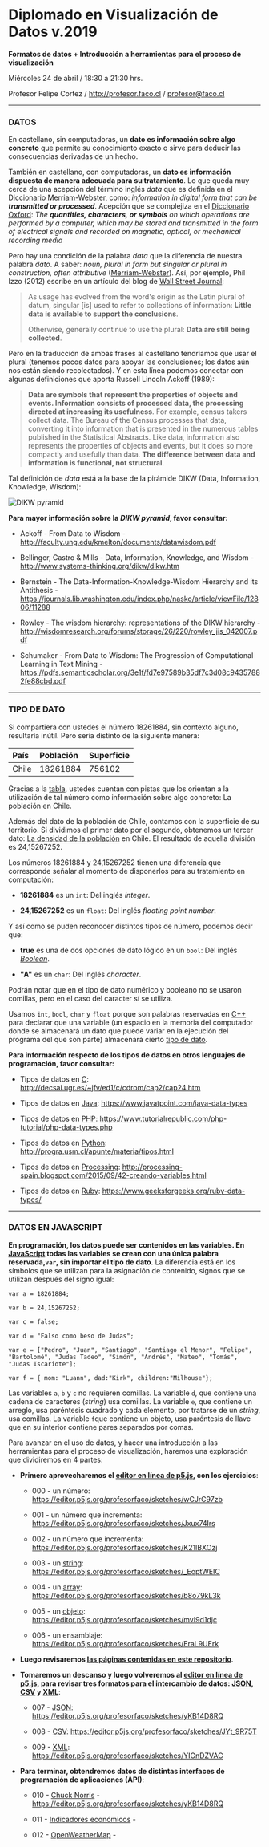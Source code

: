 # Diplomado en Visualización de Datos v.2019

**Formatos de datos + Introducción a herramientas para el proceso de visualización**

Miércoles 24 de abril / 18:30 a 21:30 hrs.

Profesor Felipe Cortez / http://profesor.faco.cl / profesor@faco.cl

- - - - - - - - - - 

### DATOS

En castellano, sin computadoras, un **dato es información sobre algo concreto** que permite su conocimiento exacto o sirve para deducir las consecuencias derivadas de un hecho.

También en castellano, con computadoras, un **dato es información dispuesta de manera adecuada para su tratamiento**. Lo que queda muy cerca de una acepción del término inglés *data* que es definida en el [Diccionario Merriam-Webster](https://www.merriam-webster.com/dictionary/data), como: *information in digital form that can be **transmitted or processed***. Acepción que se complejiza en el [Diccionario Oxford](https://en.oxforddictionaries.com/definition/data): *The **quantities, characters, or symbols** on which operations are performed by a computer, which may be stored and transmitted in the form of electrical signals and recorded on magnetic, optical, or mechanical recording media*

Pero hay una condición de la palabra *data* que la diferencia de nuestra palabra *dato*. A saber: *noun, plural in form but singular or plural in construction, often attributive* ([Merriam-Webster](https://www.merriam-webster.com/dictionary/data)). Así, por ejemplo, Phil Izzo (2012) escribe en un artículo del blog de [Wall Street Journal](https://blogs.wsj.com/economics/2012/07/05/is-data-is-or-is-data-aint-a-plural/):

> As usage has evolved from the word's origin as the Latin plural of datum, singular [is] used to refer to collections of information: **Little data is available to support the conclusions**.
> 
> Otherwise, generally continue to use the plural: **Data are still being collected**.

Pero en la traducción de ambas frases al castellano tendríamos que usar el plural (tenemos pocos datos para apoyar las conclusiones; los datos aún nos están siendo recolectados). Y en esta línea podemos conectar con algunas definiciones que aporta Russell Lincoln Ackoff (1989):

> **Data are symbols that represent the properties of objects and events. Information consists of processed data, the processing directed at increasing its usefulness**. For example, census takers collect data. The Bureau of the Census processes that data, converting it into information that is presented in the numerous tables published in the Statistical Abstracts. Like data, information also represents the properties of objects and events, but it does so more compactly and usefully than data. **The difference between data and information is functional, not structural**.

Tal definición de *data* está a la base de la pirámide DIKW (Data, Information, Knowledge, Wisdom):

![DIKW pyramid](https://eight2late.files.wordpress.com/2011/03/dikw.jpg)

**Para mayor información sobre la *DIKW pyramid*, favor consultar:**

- Ackoff - From Data to Wisdom - http://faculty.ung.edu/kmelton/documents/datawisdom.pdf

- Bellinger, Castro & Mills - Data, Information, Knowledge, and Wisdom - http://www.systems-thinking.org/dikw/dikw.htm

- Bernstein - The Data-Information-Knowledge-Wisdom Hierarchy and its Antithesis - https://journals.lib.washington.edu/index.php/nasko/article/viewFile/12806/11288

- Rowley - The wisdom hierarchy: representations of the DIKW hierarchy - http://wisdomresearch.org/forums/storage/26/220/rowley_jis_042007.pdf

- Schumaker - From Data to Wisdom: The Progression of Computational Learning in Text Mining - https://pdfs.semanticscholar.org/3e1f/fd7e97589b35df7c3d08c94357882fe88cbd.pdf

- - - - - - - - - - - - - - - - 

### TIPO DE DATO

Si compartiera con ustedes el número 18261884, sin contexto alguno, resultaría inútil. Pero sería distinto de la siguiente manera: 

| País      |  Población       | Superficie     |
|:----------|:-----------------|:---------------|
| Chile     | 18261884         | 756102         |

Gracias a la [tabla](http://www.visual-literacy.org/periodic_table/periodic_table.html), ustedes cuentan con pistas que los orientan a la utilización de tal número como información sobre algo concreto: La población en Chile. 

Además del dato de la población de Chile, contamos con la superficie de su territorio. Si dividimos el primer dato por el segundo, obtenemos un tercer dato: [La densidad de la población](https://es.wikipedia.org/wiki/Densidad_de_población) en Chile. El resultado de aquella división es 24,15267252.

Los números 18261884 y 24,15267252 tienen una diferencia que corresponde señalar al momento de disponerlos para su tratamiento en computación: 

- **18261884** es un `int`: Del inglés *integer*.  

- **24,15267252** es un `float`: Del inglés *floating point number*.

Y así como se puden reconocer distintos tipos de número, podemos decir que:

- **true** es una de dos opciones de dato lógico en un `bool`: Del inglés [*Boolean*](https://es.wikipedia.org/wiki/Tipo_de_dato_l%C3%B3gico). 

- **"A"** es un `char`: Del inglés *character*.

Podrán notar que en el tipo de dato numérico y booleano no se usaron comillas, pero en el caso del caracter sí se utiliza. 

Usamos `int`, `bool`, `char` y `float` porque son palabras reservadas en [C++](https://es.wikipedia.org/wiki/C%2B%2B) para declarar que una variable (un espacio en la memoria del computador donde se almacenará un dato que puede variar en la ejecución del programa del que son parte) almacenará cierto [tipo de dato](https://beginnersbook.com/2017/08/cpp-data-types/). 

**Para información respecto de los tipos de datos en otros lenguajes de programación, favor consultar:**

- Tipos de datos en [C](https://es.wikipedia.org/wiki/C_(lenguaje_de_programaci%C3%B3n)): http://decsai.ugr.es/~jfv/ed1/c/cdrom/cap2/cap24.htm

- Tipos de datos en [Java](https://es.wikipedia.org/wiki/Java_(lenguaje_de_programaci%C3%B3n)): https://www.javatpoint.com/java-data-types

- Tipos de datos en [PHP](https://es.wikipedia.org/wiki/PHP): https://www.tutorialrepublic.com/php-tutorial/php-data-types.php

- Tipos de datos en [Python](https://es.wikipedia.org/wiki/Python): http://progra.usm.cl/apunte/materia/tipos.html

- Tipos de datos en [Processing](https://es.wikipedia.org/wiki/Processing): http://processing-spain.blogspot.com/2015/09/42-creando-variables.html

- Tipos de datos en [Ruby](https://es.wikipedia.org/wiki/Ruby): https://www.geeksforgeeks.org/ruby-data-types/


- - - - - - - - - - - - - - - - -

### DATOS EN JAVASCRIPT

**En programación, los datos puede ser contenidos en las variables. En [JavaScript](https://es.wikipedia.org/wiki/JavaScript) todas las variables se crean con una única palabra reservada,`var`, sin importar el tipo de dato**. La diferencia está en los símbolos que se utilizan para la asignación de contenido, signos que se utilizan después del signo igual:

```
var a = 18261884;

var b = 24,15267252;

var c = false;

var d = "Falso como beso de Judas";

var e = ["Pedro", "Juan", "Santiago", "Santiago el Menor", "Felipe", "Bartolomé", "Judas Tadeo", "Simón", "Andrés", "Mateo", "Tomás", "Judas Iscariote"];

var f = { mom: "Luann", dad:"Kirk", children:"Milhouse"};
```

Las variables `a`, `b` y `c` no requieren comillas. La variable `d`, que contiene una cadena de caracteres (*string*) usa comillas. La variable `e`, que contiene un arreglo, usa paréntesis cuadrado y cada elemento, por tratarse de un *string*, usa comillas. La variable `f`que contiene un objeto, usa paréntesis de llave que en su interior contiene pares separados por comas.

Para avanzar en el uso de datos, y hacer una introducción a las herramientas para el proceso de visualización, haremos una exploración que dividiremos en 4 partes:

- **Primero aprovecharemos el [editor en línea de p5.js](https://editor.p5js.org/), con los ejercicios**:

  - 000 - un número: https://editor.p5js.org/profesorfaco/sketches/wCJrC97zb

  - 001 - un número que incrementa: https://editor.p5js.org/profesorfaco/sketches/Jxux74Irs

  - 002 - un número que incrementa: https://editor.p5js.org/profesorfaco/sketches/K21IBXOzj

  - 003 - un [string](https://developer.mozilla.org/es/docs/Web/JavaScript/Referencia/Objetos_globales/String): https://editor.p5js.org/profesorfaco/sketches/_EoptWEIC

  - 004 - un [array](https://developer.mozilla.org/es/docs/Web/JavaScript/Referencia/Objetos_globales/Array): https://editor.p5js.org/profesorfaco/sketches/b8o79kL3k

  - 005 - un [objeto](https://developer.mozilla.org/es/docs/Learn/JavaScript/Objects/Basics): https://editor.p5js.org/profesorfaco/sketches/mvI9d1djc

  - 006 - un ensamblaje: https://editor.p5js.org/profesorfaco/sketches/EraL9UErk

- **Luego revisaremos [las páginas contenidas en este repositorio](https://profesorfaco.github.io/datos/)**.

- **Tomaremos un descanso y luego volveremos al [editor en línea de p5.js](https://editor.p5js.org/), para revisar tres formatos para el intercambio de datos: [JSON](https://www.json.org/json-es.html), [CSV](https://es.wikipedia.org/wiki/Valores_separados_por_comas) y [XML](https://developer.mozilla.org/es/docs/Introducci%C3%B3n_a_XML)**:

  - 007 - [JSON](https://raw.githubusercontent.com/profesorfaco/datos/gh-pages/datos/sudamerica.json): https://editor.p5js.org/profesorfaco/sketches/yKB14D8RQ

  - 008 - [CSV](https://raw.githubusercontent.com/profesorfaco/datos/gh-pages/datos/sudamerica.csv): https://editor.p5js.org/profesorfaco/sketches/JYt_9R75T

  - 009 - [XML](https://raw.githubusercontent.com/profesorfaco/datos/gh-pages/datos/sudamerica.xml): https://editor.p5js.org/profesorfaco/sketches/YIGnDZVAC

- **Para terminar, obtendremos datos de distintas interfaces de programación de aplicaciones (API)**:

  - 010 - [Chuck Norris](https://api.chucknorris.io/) - https://editor.p5js.org/profesorfaco/sketches/yKB14D8RQ
    
  - 011 - [Indicadores económicos](https://mindicador.cl/) - 

  - 012 - [OpenWeatherMap](https://openweathermap.org/) - 

